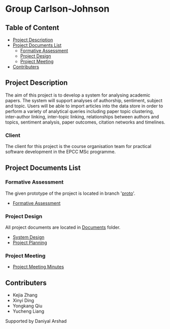 # Group Carlson-Johnson

## Table of Content

- [Project Description](#project-description)
- [Project Documents List](#project-documents-list)
  - [Formative Assessment](#formative-assessment)
  - [Project Design](#project-design)
  - [Project Meeting](#project-meeting)
- [Contributers](#contributers)

## Project Description

The aim of this project is to develop a system for analysing academic papers. The system will support analyses of authorship, sentiment, subject and topic. Users will be able to import articles into the data store in order to perform a variety of analytical queries including paper topic clustering, inter-author linking, inter-topic linking, relationships between authors and topics, sentiment analysis, paper outcomes, citation networks and timelines.

### Client
The client for this project is the course organisation team for practical software development in the EPCC MSc programme.

## Project Documents List

### Formative Assessment

The given prototype of the project is located in branch '[proto](https://git.ecdf.ed.ac.uk/psd2324/Carlson-Johnson/-/tree/proto)'.

- [Formative Assessment](https://git.ecdf.ed.ac.uk/psd2324/Carlson-Johnson/-/blob/proto/README.md)

### Project Design

All project documents are located in [Documents](/Documents/) folder.

- [System Design](/Documents/Design.md)
- [Project Planning](/Documents/Plan.md)

### Project Meeting

- [Project Meeting Minutes](https://git.ecdf.ed.ac.uk/psd2324/Carlson-Johnson/-/wikis/Meeting-Minutes)


## Contributers

- Kejia Zhang
- Xinyi Ding
- Yongkang Qiu
- Yucheng Liang

Supported by Daniyal Arshad
